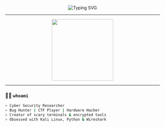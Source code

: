 <!-- README.md for Rahul Rajendran -->

<div align="center">

<img src="https://readme-typing-svg.demolab.com?font=Fira+Code&size=24&pause=1000&color=00FF00&center=true&vCenter=true&width=600&lines=Access+Granted...;Initializing+GitHub+Terminal;User:+Rahul+Rajendran;Cyber+Security+Researcher;CTF+Player+%7C+Bug+Hunter;Ethical+Hacker+%7C+Hardware+Ninja" alt="Typing SVG" />

---

<img src="https://media.giphy.com/media/oe33xf3B50fsc/giphy.gif" width="200" />

</div>

---

### 🧑‍💻 `whoami`

```bash
> Cyber Security Researcher
> Bug Hunter | CTF Player | Hardware Hacker
> Creator of scary terminals & encrypted tools
> Obsessed with Kali Linux, Python & Wireshark

